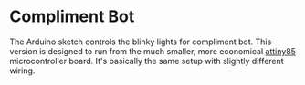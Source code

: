 # Compliment Bot

The Arduino sketch controls the blinky lights for compliment bot. This version is designed to run from the much smaller, more economical [attiny85](https://www.sparkfun.com/products/9378) microcontroller board. It's basically the same setup with slightly different wiring.
